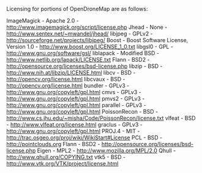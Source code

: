 Licensing for portions of OpenDroneMap are as follows:

ImageMagick - Apache 2.0 - http://www.imagemagick.org/script/license.php
Jhead - None - http://www.sentex.net/~mwandel/jhead/
libjpeg - GPLv2 - http://sourceforge.net/projects/libjpeg/
Boost - Boost Software License, Version 1.0 - http://www.boost.org/LICENSE_1_0.txt
libgsl0 - GPL - http://www.gnu.org/software/gsl/
liblapack - Modified BSD - http://www.netlib.org/lapack/LICENSE.txt
Flann - BSD2 - http://opensource.org/licenses/bsd-license.php
libzip - BSD - http://www.nih.at/libzip/LICENSE.html
libcv - BSD - http://opencv.org/license.html
libcvaux - BSD - http://opencv.org/license.html
bundler - GPLv3 - http://www.gnu.org/copyleft/gpl.html
cmvs  - GPLv3 - http://www.gnu.org/copyleft/gpl.html
pmvs2  - GPLv3 - http://www.gnu.org/copyleft/gpl.html
parallel  - GPLv3 - http://www.gnu.org/copyleft/gpl.html
PoissonRecon - BSD - http://www.cs.jhu.edu/~misha/Code/PoissonRecon/license.txt
vlfeat - BSD - http://www.vlfeat.org/license.html
graclus - GPLv3 - http://www.gnu.org/copyleft/gpl.html
PROJ.4 - MIT - http://trac.osgeo.org/proj/wiki/WikiStart#License
PCL - BSD - http://pointclouds.org
Flann - BSD2 - http://opensource.org/licenses/bsd-license.php
Eigen - MPL2 - http://www.mozilla.org/MPL/2.0
Qhull - http://www.qhull.org/COPYING.txt
vtk5 - BSD - http://www.vtk.org/VTK/project/license.html

